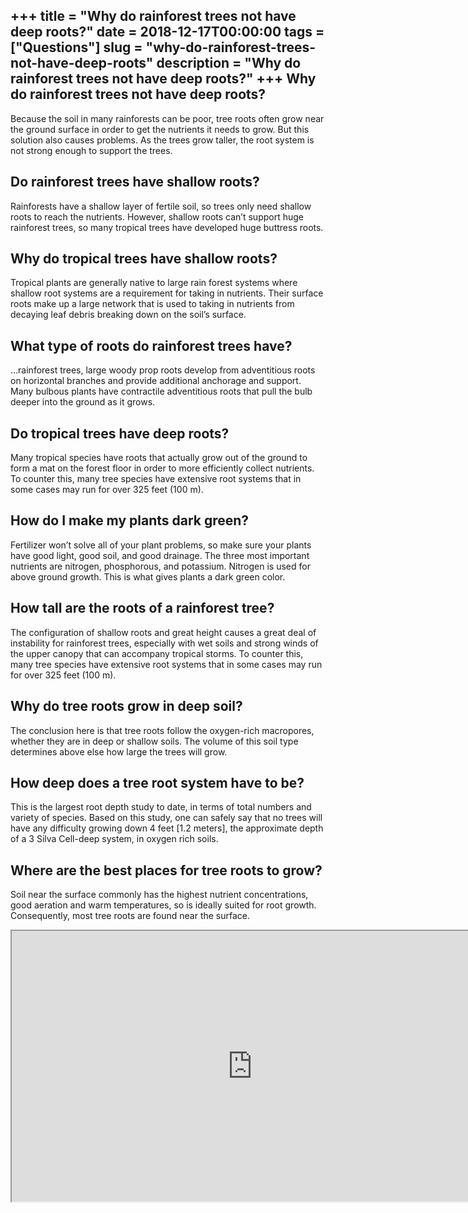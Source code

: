 +++
title = "Why do rainforest trees not have deep roots?"
date = 2018-12-17T00:00:00
tags = ["Questions"]
slug = "why-do-rainforest-trees-not-have-deep-roots"
description = "Why do rainforest trees not have deep roots?"
+++
Why do rainforest trees not have deep roots?
--------------------------------------------

Because the soil in many rainforests can be poor, tree roots often grow near the ground surface in order to get the nutrients it needs to grow. But this solution also causes problems. As the trees grow taller, the root system is not strong enough to support the trees.

Do rainforest trees have shallow roots?
---------------------------------------

Rainforests have a shallow layer of fertile soil, so trees only need shallow roots to reach the nutrients. However, shallow roots can’t support huge rainforest trees, so many tropical trees have developed huge buttress roots.

Why do tropical trees have shallow roots?
-----------------------------------------

Tropical plants are generally native to large rain forest systems where shallow root systems are a requirement for taking in nutrients. Their surface roots make up a large network that is used to taking in nutrients from decaying leaf debris breaking down on the soil’s surface.

What type of roots do rainforest trees have?
--------------------------------------------

…rainforest trees, large woody prop roots develop from adventitious roots on horizontal branches and provide additional anchorage and support. Many bulbous plants have contractile adventitious roots that pull the bulb deeper into the ground as it grows.

Do tropical trees have deep roots?
----------------------------------

Many tropical species have roots that actually grow out of the ground to form a mat on the forest floor in order to more efficiently collect nutrients. To counter this, many tree species have extensive root systems that in some cases may run for over 325 feet (100 m).

How do I make my plants dark green?
-----------------------------------

Fertilizer won’t solve all of your plant problems, so make sure your plants have good light, good soil, and good drainage. The three most important nutrients are nitrogen, phosphorous, and potassium. Nitrogen is used for above ground growth. This is what gives plants a dark green color.

How tall are the roots of a rainforest tree?
--------------------------------------------

The configuration of shallow roots and great height causes a great deal of instability for rainforest trees, especially with wet soils and strong winds of the upper canopy that can accompany tropical storms. To counter this, many tree species have extensive root systems that in some cases may run for over 325 feet (100 m).

Why do tree roots grow in deep soil?
------------------------------------

The conclusion here is that tree roots follow the oxygen-rich macropores, whether they are in deep or shallow soils. The volume of this soil type determines above else how large the trees will grow.

How deep does a tree root system have to be?
--------------------------------------------

This is the largest root depth study to date, in terms of total numbers and variety of species. Based on this study, one can safely say that no trees will have any difficulty growing down 4 feet \[1.2 meters\], the approximate depth of a 3 Silva Cell-deep system, in oxygen rich soils.

Where are the best places for tree roots to grow?
-------------------------------------------------

Soil near the surface commonly has the highest nutrient concentrations, good aeration and warm temperatures, so is ideally suited for root growth. Consequently, most tree roots are found near the surface.

<iframe allow="accelerometer; autoplay; clipboard-write; encrypted-media; gyroscope; picture-in-picture" allowfullscreen="" class="__youtube_prefs__  epyt-is-override  no-lazyload" data-no-lazy="1" data-origheight="433" data-origwidth="770" data-skipgform_ajax_framebjll="" height="433" id="_ytid_59725" loading="lazy" src="https://www.youtube.com/embed/7kHZ0a_6TxY?enablejsapi=1&autoplay=0&cc_load_policy=0&cc_lang_pref=&iv_load_policy=1&loop=0&modestbranding=0&rel=1&fs=1&playsinline=0&autohide=2&theme=dark&color=red&controls=1&" title="YouTube player" width="770"></iframe>